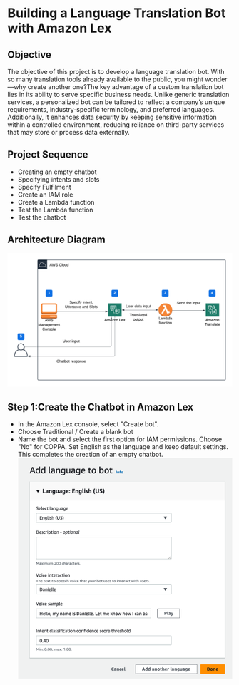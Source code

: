 # Building a Language Translation Bot with Amazon Lex
## Objective
The objective of this project is to develop a language translation bot. With so many translation tools already available to the public, you might wonder—why create another one?The key advantage of a custom translation bot lies in its ability to serve specific business needs. Unlike generic translation services, a personalized bot can be tailored to reflect a company’s unique requirements, industry-specific terminology, and preferred languages. Additionally, it enhances data security by keeping sensitive information within a controlled environment, reducing reliance on third-party services that may store or process data externally.
## Project Sequence
- Creating an empty chatbot
- Specifying intents and slots
- Specify Fulfilment
- Create an IAM role
- Create a Lambda function
- Test the Lambda function
- Test the chatbot
## Architecture Diagram
![an architectural diagram of an Amazon Lex chatbox](Translation_chatbot/chatbotdiagram.png)
## Step 1:Create the Chatbot in Amazon Lex
- In the Amazon Lex console, select "Create bot".
- Choose Traditional / Create a blank bot
- Name the bot and select the first option for IAM permissions. Choose "No" for COPPA.
Set English as the language and keep default settings. This completes the creation of an empty chatbot.
![Amazon Lex language selection option](Translation_chatbot/bot_language.png)
